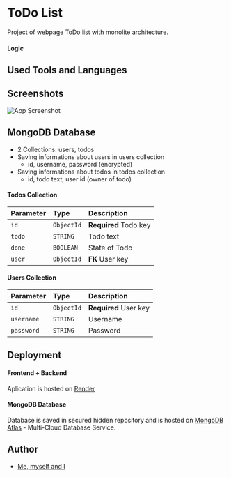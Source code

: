 # ToDo List

Project of webpage ToDo list with monolite architecture.

#### Logic

## Used Tools and Languages

## Screenshots

![App Screenshot](https://via.placeholder.com/700x100?text=Not+Added+Yet)

## MongoDB Database

- 2 Collections: users, todos
- Saving informations about users in users collection
  - id, username, password (encrypted)
- Saving informations about todos in todos collection
  - id, todo text, user id (owner of todo)

#### Todos Collection

| Parameter | Type     | Description                |
| :-------- | :------- | :------------------------- |
| `id` | `ObjectId` | **Required** Todo key |
| `todo` | `STRING` | Todo text |
| `done` | `BOOLEAN` | State of Todo |
| `user` | `ObjectId` | **FK** User key |

#### Users Collection

| Parameter | Type     | Description                |
| :-------- | :------- | :------------------------- |
| `id` | `ObjectId` | **Required** User key |
| `username` | `STRING` | Username |
| `password` | `STRING` | Password |

## Deployment

#### Frontend + Backend
Aplication is hosted on [Render](https://render.com/)

#### MongoDB Database
Database is saved in secured hidden repository and is hosted on [MongoDB Atlas](https://www.mongodb.com/atlas/database) - Multi-Cloud Database Service.


## Author

- [Me, myself and I](https://github.com/DavidKarnik)
